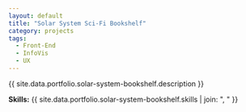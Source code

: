 ```yaml
---
layout: default
title: "Solar System Sci-Fi Bookshelf"
category: projects
tags:
  - Front-End
  - InfoVis
  - UX
---
```


{{ site.data.portfolio.solar-system-bookshelf.description }}

**Skills:** {{ site.data.portfolio.solar-system-bookshelf.skills | join: ", " }}
